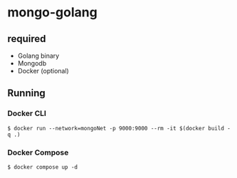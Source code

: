 # mongo-golang

## required
- Golang binary
- Mongodb
- Docker (optional)

## Running

### Docker CLI
```
$ docker run --network=mongoNet -p 9000:9000 --rm -it $(docker build -q .)
```

### Docker Compose
```
$ docker compose up -d
```
